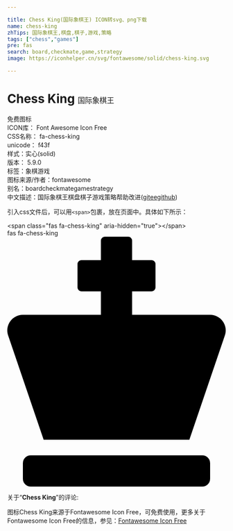 ```yaml
---

title: Chess King(国际象棋王) ICON转svg、png下载
name: chess-king
zhTips: 国际象棋王,棋盘,棋子,游戏,策略
tags: ["chess","games"]
pre: fas
search: board,checkmate,game,strategy
image: https://iconhelper.cn/svg/fontawesome/solid/chess-king.svg

---
```


# Chess King  <small style="font-size: 60%;font-weight: 100">国际象棋王</small>


<div class="detail-page">
<p>
<span><span class="badge-success badge">免费图标</span> </span>
<br/>
<span>
ICON库：
<span class="badge-secondary badge">Font Awesome Icon Free</span> 
</span>
<br/>
<span>
CSS名称：
<span class="badge-secondary badge">fa-chess-king</span> 
</span>
<br/>
<span>
unicode：
<span class="badge-secondary badge">f43f</span> 
<copy-btn content='f43f' btn-title=""></copy-btn>
<copy-btn :content='String.fromCodePoint(parseInt("f43f", 16))' btn-title="复制U"></copy-btn>
</span><br/><span>样式：<span class="badge-light badge">实心(solid)</span></span>
<br/>
<span>
版本：
<span class="badge-secondary badge">5.9.0</span> 
</span><br/><span>标签：<span class="badge-light badge"><router-link to="/tags/chess.html">象棋</router-link></span><span class="badge-light badge"><router-link to="/tags/games.html">游戏</router-link></span></span>
<br/>
<span>图标来源/作者：<span class="badge-light badge">fontawesome</span></span> 
<br/>
<span>别名：<span class="badge-light badge">board</span><span class="badge-light badge">checkmate</span><span class="badge-light badge">game</span><span class="badge-light badge">strategy</span></span><br/><span class="zh-detail">中文描述：<span class="badge-primary badge">国际象棋王</span><span class="badge-primary badge">棋盘</span><span class="badge-primary badge">棋子</span><span class="badge-primary badge">游戏</span><span class="badge-primary badge">策略</span><span class="help-link"><span>帮助改进</span>(<a href="https://gitee.com/liuwave/icon-helper/edit/master/json/fontawesome/solid/chess-king.json" target="_blank" rel="noopener noreferrer">gitee</a><a href="https://github.com/liuwave/icon-helper/edit/master/json/fontawesome/solid/chess-king.json" target="_blank" rel="noopener noreferrer">github</a></span>)</span><br/>
</p>
</div>
<div class="alert alert-dark">
  <i class="fas fa-chess-king fa-xs"></i>
  <i class="fas fa-chess-king fa-sm"></i>
  <i class="fas fa-chess-king fa-lg"></i>
  <i class="fas fa-chess-king fa-2x"></i>
  <i class="fas fa-chess-king fa-3x"></i>
  <i class="fas fa-chess-king fa-5x"></i>
  <i class="fas fa-chess-king fa-7x"></i>
</div>
<div>
  <p>引入css文件后，可以用<code>&lt;span&gt;</code>包裹，放在页面中。具体如下所示：    
  </p>
  <div class="alert alert-primary" style="font-size: 14px">
    &lt;span class="fas fa-chess-king" aria-hidden="true"&gt;&lt;/span&gt;
    <copy-btn content='<span class="fas fa-chess-king" aria-hidden="true"></span>'></copy-btn>
  </div>
  <div class="alert alert-secondary">
    <i class="fas fa-chess-king"
    style="font-size: 24px"
    aria-hidden="true"></i> fas fa-chess-king
    <copy-btn content="fas fa-chess-king" btn-title="复制图标名称"></copy-btn>
  </div>
</div>
<div id="svg" class="svg-wrap">
<svg xmlns="http://www.w3.org/2000/svg" viewBox="0 0 448 512"><path d="M400 448H48a16 16 0 0 0-16 16v32a16 16 0 0 0 16 16h352a16 16 0 0 0 16-16v-32a16 16 0 0 0-16-16zm16-288H256v-48h40a8 8 0 0 0 8-8V56a8 8 0 0 0-8-8h-40V8a8 8 0 0 0-8-8h-48a8 8 0 0 0-8 8v40h-40a8 8 0 0 0-8 8v48a8 8 0 0 0 8 8h40v48H32a32 32 0 0 0-30.52 41.54L74.56 416h298.88l73.08-214.46A32 32 0 0 0 416 160z"/></svg>
</div>
<detail full-name='fa-chess-king'></detail>
<div class="icon-detail__container">
<p>关于“<b>Chess King</b>”的评论:</p>
</div>
<Vssue title="关于“Chess King”的评论" />    
<div><p>图标Chess King来源于Fontawesome Icon Free，可免费使用，更多关于  Fontawesome Icon Free的信息，参见：<a target="_blank" href="https://iconhelper.cn/fontawesome.html">Fontawesome Icon Free</a>
</p></div>
